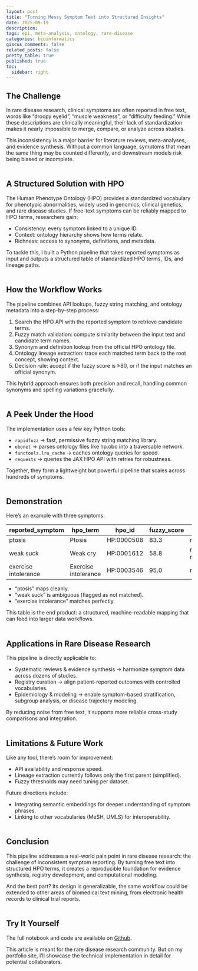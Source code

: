 ```yaml
---
layout: post
title: "Turning Messy Symptom Text into Structured Insights"
date: 2025-09-19
description:
tags: epi, meta-analysis, ontology, rare-disease
categories: bioinformatics
giscus_comments: false
related_posts: false
pretty_table: true
published: true
toc:
  sidebar: right
---
```


## The Challenge

In rare disease research, clinical symptoms are often reported in free text, words like “droopy eyelid”, “muscle weakness”, or “difficulty feeding.” While these descriptions are clinically meaningful, their lack of standardization makes it nearly impossible to merge, compare, or analyze across studies.

This inconsistency is a major barrier for literature reviews, meta-analyses, and evidence synthesis. Without a common language, symptoms that mean the same thing may be counted differently, and downstream models risk being biased or incomplete.<br><br>

## A Structured Solution with HPO

The Human Phenotype Ontology (HPO) provides a standardized vocabulary for phenotypic abnormalities, widely used in genomics, clinical genetics, and rare disease studies. If free-text symptoms can be reliably mapped to HPO terms, researchers gain:

- Consistency: every symptom linked to a unique ID.
- Context: ontology hierarchy shows how terms relate.
- Richness: access to synonyms, definitions, and metadata.

To tackle this, I built a Python pipeline that takes reported symptoms as input and outputs a structured table of standardized HPO terms, IDs, and lineage paths.<br><br>

## How the Workflow Works

The pipeline combines API lookups, fuzzy string matching, and ontology metadata into a step-by-step process:

1. Search the HPO API with the reported symptom to retrieve candidate terms.
2. Fuzzy match validation: compute similarity between the input text and candidate term names.
3. Synonym and definition lookup from the official HPO ontology file.
4. Ontology lineage extraction: trace each matched term back to the root concept, showing context.
5. Decision rule: accept if the fuzzy score is ≥80, or if the input matches an official synonym.

This hybrid approach ensures both precision and recall, handling common synonyms and spelling variations gracefully.<br><br>

## A Peek Under the Hood

The implementation uses a few key Python tools:

- `rapidfuzz` → fast, permissive fuzzy string matching library.
- `obonet` → parses ontology files like hp.obo into a traversable network.
- `functools.lru_cache` → caches ontology queries for speed.
- `requests` → queries the JAX HPO API with retries for robustness.

Together, they form a lightweight but powerful pipeline that scales across hundreds of symptoms.<br><br>

## Demonstration

Here’s an example with three symptoms:

<table>
  <thead>
    <tr>
      <th>reported_symptom</th>
      <th>hpo_term</th>
      <th>hpo_id</th>
      <th>fuzzy_score</th>
      <th>status</th>
    </tr>
  </thead>
  <tbody>
    <tr>
      <td>ptosis</td>
      <td>Ptosis</td>
      <td>HP:0000508</td>
      <td>83.3</td>
      <td>matched</td>
    </tr>
    <tr>
      <td>weak suck</td>
      <td>Weak cry</td>
      <td>HP:0001612</td>
      <td>58.8</td>
      <td>not matched</td>
    </tr>
    <tr>
      <td>exercise intolerance</td>
      <td>Exercise intolerance</td>
      <td>HP:0003546</td>
      <td>95.0</td>
      <td>matched</td>
    </tr>
  </tbody>
</table>

- “ptosis” maps cleanly.
- “weak suck” is ambiguous (flagged as not matched).
- “exercise intolerance” matches perfectly.

This table is the end product: a structured, machine-readable mapping that can feed into larger data workflows.<br><br>

## Applications in Rare Disease Research

This pipeline is directly applicable to:

- Systematic reviews & evidence synthesis → harmonize symptom data across dozens of studies.
- Registry curation → align patient-reported outcomes with controlled vocabularies.
- Epidemiology & modeling → enable symptom-based stratification, subgroup analysis, or disease trajectory modeling.

By reducing noise from free text, it supports more reliable cross-study comparisons and integration.<br><br>

## Limitations & Future Work

Like any tool, there’s room for improvement:

- API availability and response speed.
- Lineage extraction currently follows only the first parent (simplified).
- Fuzzy thresholds may need tuning per dataset.

Future directions include:

- Integrating semantic embeddings for deeper understanding of symptom phrases.
- Linking to other vocabularies (MeSH, UMLS) for interoperability.<br><br>

## Conclusion

This pipeline addresses a real-world pain point in rare disease research: the challenge of inconsistent symptom reporting. By turning free text into structured HPO terms, it creates a reproducible foundation for evidence synthesis, registry development, and computational modeling.

And the best part? Its design is generalizable, the same workflow could be extended to other areas of biomedical text mining, from electronic health records to clinical trial reports.<br><br>

## Try It Yourself

The full notebook and code are available on [Github](https://github.com/davidzhao1015/map-hpo-symptom/blob/main/HPO-symptom-standardize.ipynb).

This article is meant for the rare disease research community. But on my portfolio site, I’ll showcase the technical implementation in detail for potential collaborators.